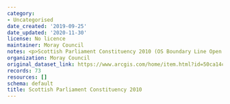 ```yaml
---
category:
- Uncategorised
date_created: '2019-09-25'
date_updated: '2020-11-30'
license: No licence
maintainer: Moray Council
notes: <p>Scottish Parliament Constituency 2010 (OS Boundary Line Open Data)</p>
organization: Moray Council
original_dataset_link: https://www.arcgis.com/home/item.html?id=50ca14c63c434679b79be96b6c5ff5fe
records: 73
resources: []
schema: default
title: Scottish Parliament Constituency 2010
---
```


